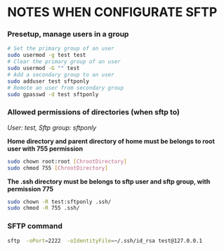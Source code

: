 # NOTES WHEN CONFIGURATE SFTP
### Presetup, manage users in a group
```bash
# Set the primary group of an user
sudo usermod -g test test
# Clear the primary group of an user
sudo usermod -G "" test
# Add a secondary group to an user
sudo adduser test sftponly
# Remote an user from secondary group
sudo gpasswd -d test sftponly
```

### Allowed permissions of directories (when sftp to)
*User: test, Sftp group: sftponly*

**Home directory and parent directory of home must be belongs to root user with 755 permission**
```bash
sudo chown root:root [ChrootDirectory]
sudo chmod 755 [ChrootDirectory]
```
**The .ssh directory must be belongs to sftp user and sftp group, with permission 775**
```bash
sudo chown -R test:sftponly .ssh/
sudo chmod -R 755 .ssh/
```

### SFTP command
```bash
sftp  -oPort=2222  -oIdentityFile=~/.ssh/id_rsa test@127.0.0.1
```
